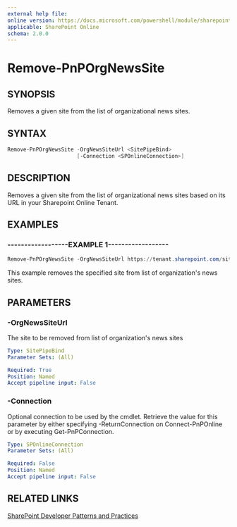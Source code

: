 ```yaml
---
external help file:
online version: https://docs.microsoft.com/powershell/module/sharepoint-pnp/remove-pnporgnewssite
applicable: SharePoint Online
schema: 2.0.0
---
```

# Remove-PnPOrgNewsSite

## SYNOPSIS
Removes a given site from the list of organizational news sites.

## SYNTAX 

```powershell
Remove-PnPOrgNewsSite -OrgNewsSiteUrl <SitePipeBind>
                      [-Connection <SPOnlineConnection>]
```

## DESCRIPTION
Removes a given site from the list of organizational news sites based on its URL in your Sharepoint Online Tenant.

## EXAMPLES

### ------------------EXAMPLE 1------------------
```powershell
Remove-PnPOrgNewsSite -OrgNewsSiteUrl https://tenant.sharepoint.com/sites/mysite
```

This example removes the specified site from list of organization's news sites.

## PARAMETERS

### -OrgNewsSiteUrl
The site to be removed from list of organization's news sites

```yaml
Type: SitePipeBind
Parameter Sets: (All)

Required: True
Position: Named
Accept pipeline input: False
```

### -Connection
Optional connection to be used by the cmdlet. Retrieve the value for this parameter by either specifying -ReturnConnection on Connect-PnPOnline or by executing Get-PnPConnection.

```yaml
Type: SPOnlineConnection
Parameter Sets: (All)

Required: False
Position: Named
Accept pipeline input: False
```

## RELATED LINKS

[SharePoint Developer Patterns and Practices](https://aka.ms/sppnp)